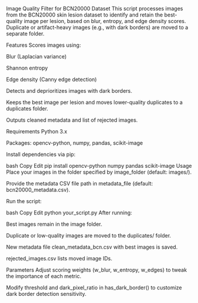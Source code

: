 Image Quality Filter for BCN20000 Dataset
This script processes images from the BCN20000 skin lesion dataset to identify and retain the best-quality image per lesion, based on blur, entropy, and edge density scores. Duplicate or artifact-heavy images (e.g., with dark borders) are moved to a separate folder.

Features
Scores images using:

Blur (Laplacian variance)

Shannon entropy

Edge density (Canny edge detection)

Detects and deprioritizes images with dark borders.

Keeps the best image per lesion and moves lower-quality duplicates to a duplicates folder.

Outputs cleaned metadata and list of rejected images.

Requirements
Python 3.x

Packages: opencv-python, numpy, pandas, scikit-image

Install dependencies via pip:

bash
Copy
Edit
pip install opencv-python numpy pandas scikit-image
Usage
Place your images in the folder specified by image_folder (default: images/).

Provide the metadata CSV file path in metadata_file (default: bcn20000_metadata.csv).

Run the script:

bash
Copy
Edit
python your_script.py
After running:

Best images remain in the image folder.

Duplicate or low-quality images are moved to the duplicates/ folder.

New metadata file clean_metadata_bcn.csv with best images is saved.

rejected_images.csv lists moved image IDs.

Parameters
Adjust scoring weights (w_blur, w_entropy, w_edges) to tweak the importance of each metric.

Modify threshold and dark_pixel_ratio in has_dark_border() to customize dark border detection sensitivity.

